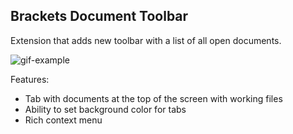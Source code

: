 Brackets Document Toolbar
-------------------------

Extension that adds new toolbar with a list of all open documents.

![gif-example](https://github.com/dnbard/brackets-documents-toolbar/blob/master/shots/capture1.gif)

Features:
* Tab with documents at the top of the screen with working files
* Ability to set background color for tabs
* Rich context menu

